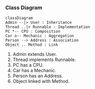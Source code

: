 ### Class Diagram
```mermaid
classDiagram
Admin --|> User : Inheritance
Thread ..|> Runnable : Implementation
PC *-- CPU : Composition
Car o-- Mechanic : Aggregation
Person --> Address : Association
Object .. Method : Link
```
1. Admin extends User.
2. Thread implements Runnable.
3. PC has a CPU.
4. Car has a Mechanic.
5. Person has an Address.
6. Object linked with Method.
